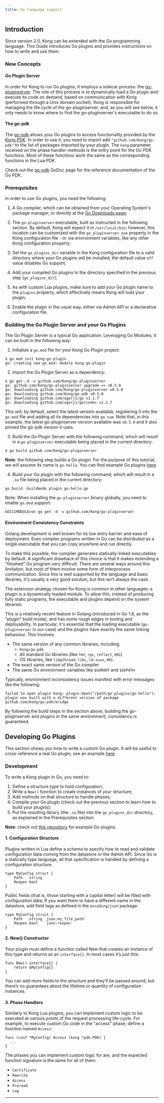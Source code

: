 ```yaml
---
title: Go language support
---
```


## Introduction

Since version 2.0, Kong can be extended with the Go programming language. This
Guide introduces Go plugins and provides instructions on how to write and use
them.

### New Concepts

#### Go Plugin Server

In order for Kong to run Go plugins, it employs a sidecar process: the
[go-pluginserver][go-pluginserver]. The role of this process is to dynamically
load a Go plugin and execute its code on demand, based on communication
with Kong (performed through a Unix domain socket). Kong is responsible for
managing the life cycle of the go-pluginserver, and, as you will see below, it
only needs to know where to find the go-pluginserver's executable to do so.

#### The go-pdk

The [go-pdk][go-pdk] allows your Go plugins to access functionality provided
by the [Kong PDK][kong-pdk]. In order to use it, you need to import add
`"github.com/Kong/go-pdk"` to the list of packages imported by your plugin.
The `kong` parameter received on the phase handler methods is the entry point
for the Go PDK functions. Most of these functions work the same as the corresponding
functions in the Lua PDK.

Check out the [go-pdk](https://pkg.go.dev/github.com/Kong/go-pdk) GoDoc page for
the reference documentation of the Go PDK.

### Prerequisites

In order to use Go plugins, you need the following:

1. A Go compiler, which can be obtained from your Operating System's package
manager, or directly at the [Go Downloads page](https://golang.org/dl/);

2. The `go-pluginserver` executable, built as instructed in the following section.
By default, Kong will expect it in `/usr/local/bin`; however, this location can
be customized with the `go_pluginserver_exe` property in the Kong configuration
file - or via environment variables, like any other Kong configuration property;

3. Set the `go_plugins_dir` variable in the Kong configuration file to a valid directory
where your Go plugins will be installed; the default value `off` value disables
Go support;

4. Add your compiled Go plugins to the directory specified in the previous step
(`go_plugins_dir`);

5. As with custom Lua plugins, make sure to add your Go plugin name to the `plugins`
property, which effectively means Kong will load your plugin;

6. Enable the plugin in the usual way, either via Admin API or a declarative
configuration file.

### Building the Go Plugin Server and your Go Plugins

The Go Plugin Server is a typical Go application. Leveraging Go Modules, it
can be built in the following way:

1. Initialize a `go.mod` file for your Kong Go Plugin project:
```
$ go mod init kong-go-plugin
go: creating new go.mod: module kong-go-plugin
```

2. Import the Go Plugin Server as a dependency:
```
$ go get -d -v github.com/Kong/go-pluginserver
go: github.com/Kong/go-pluginserver upgrade => v0.5.0
go: downloading github.com/Kong/go-pluginserver v0.5.0
go: downloading github.com/Kong/go-pdk v0.5.0
go: downloading github.com/ugorji/go v1.1.7
go: downloading github.com/ugorji/go/codec v1.1.7
```
This will, by default, select the latest version available, registering it
into the `go.mod` file and adding all its dependencies into `go.sum`. Note that,
in this example, the latest go-pluginserver version available was `v0.5.0` and
it also pinned the go-pdk version it uses.

3. Build the Go Plugin Server with the following command, which will result in
a `go-pluginserver` executable being placed in the current directory:
```
$ go build github.com/Kong/go-pluginserver
```
**Note**: the following step builds a Go plugin. For the purpose of this tutorial,
we will assume its name is `go-hello`. You can find example Go plugins [here][go-plugins].

4. Build your Go plugin with the following command, which will result in a
`.so` file being placed in the current directory:
```
go build -buildmode plugin go-hello.go
```

Note: When installing the `go-pluginserver` binary globally, you need to
enable `go.mod` support:

```
GO111MODULE=on go get -d -v github.com/Kong/go-pluginserver
```

#### Environment Consistency Constraints

Golang development is well known for its low entry barrier and ease of
deployment. Even complex programs written in Go can be distributed as a single
executable that you can copy anywhere and run directly.

To make this possible, the compiler generates statically-linked executables by
default. A significant drawback of this choice is that it makes extending a
"finished" Go program very difficult. There are several ways around this
limitation, but most of them involve some form of interprocess communication.
Since this is well supported by the language and basic libraries, it's usually
a very good solution, but this isn't always the case.

The extension strategy chosen for Kong is common in other languages: a plugin
is a dynamically loaded module. To allow this, instead of producing fully
static programs, the executable and plugins depend on the system libraries.

This is a relatively recent feature in Golang (introduced in Go 1.8, as the
"plugin" build mode), and has some rough edges in  tooling and deployability.
In particular, it's essential that the loading executable (`go-pluginserver` in
our case) and the plugins have exactly the same linking behaviour. This involves:
* The same version of any common libraries, including:
    * `Kong/go-pdk`
    * All standard Go libraries (like `fmt`, `rpc`, `reflect`, etc)
    * OS libraries, like `libpthread`, `libc`, `ld-xxxx`, etc.
* The exact same version of the Go compiler
* The same Go environment variables like `$GOROOT` and `$GOPATH`

Typically, environment inconsistency issues manifest with error messages like
the following:
```
failed to open plugin kong: plugin.Open("/path/go-plugins/go-hello"): plugin was built with a different version of package github.com/Kong/go-pdk/bridge
```

By following the build steps in the section above, building the go-pluginserver
and plugins in the same environment, consistency is guaranteed.

## Developing Go Plugins

This section shows you how to write a custom Go plugin. It will be useful to
cross-reference a real Go plugin; see an example [here][go-hello].

### Development

To write a Kong plugin in Go, you need to:

1. Define a structure type to hold configuration;
2. Write a `New()` function to create instances of your structure;
3. Add methods on that structure to handle phases;
4. Compile your Go plugin (check out the previous section to learn how to build
your plugins);
5. Put the resulting library (the `.so` file) into the `go_plugins_dir` directory,
as explained in the Prerequisites section.

**Note**: check out [this repository](https://github.com/Kong/go-plugins)
for example Go plugins.

#### 1. Configuration Structure

Plugins written in Lua define a schema to specify how to read and validate
configuration data coming from the datastore or the Admin API.  Since Go is a
statically type language, all that specification is handled by defining a
configuration structure.

```
type MyConfig struct {
    Path   string
    Reopen bool
}
```

Public fields (that is, those starting with a capital letter) will be filled
with configuration data.  If you want them to have a different name in the
datastore, add field tags as defined in the `encoding/json` package:

```
type MyConfig struct {
    Path   string `json:my_file_path`
    Reopen bool   `json:reopen`
}
```

#### 2. New() Constructor

Your plugin must define a function called New that creates an instance of this type
and returns as an `interface{}`.  In most cases it’s just this:

```
func New() interface{} {
    return &MyConfig{}
}
```

You can add more fields to the structure and they’ll be passed around, but
there’s no guarantees about the lifetime or quantity of configuration
instances.

#### 3. Phase Handlers

Similarly to Kong Lua plugins, you can implement custom logic to be executed at
various points of the request processing life-cycle. For example, to execute
custom Go code in the "access" phase, define a function named `Access`:
```
func (conf *MyConfig) Access (kong *pdk.PDK) {
  ...
}
```

The phases you can implement custom logic for are, and the expected function
signature is the same for all of them:
- `Certificate`
- `Rewrite`
- `Access`
- `Preread`
- `Log`

---

[go-pluginserver]: https://github.com/Kong/go-pluginserver
[go-pluginserver-makefile]: https://github.com/Kong/go-pluginserver/blob/master/Makefile
[go-plugins]: https://github.com/Kong/go-plugins
[go-pdk]: https://github.com/Kong/go-pdk
[kong-pdk]: https://docs.konghq.com/latest/plugin-development/
[go-hello]: https://github.com/Kong/go-plugins/blob/master/go-hello.go
